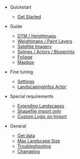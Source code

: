 - Quickstart

  - [Get Started](get-started.md?id=get-started)

- Guide

  - [DTM / Heightmaps](heights.md?id=heights)
  - [Weightmaps / Paint Layers](landcover.md?id=landcover)
  - [Satellite Imagery](satellite?id=satellite)
  - [Splines / Actors / Blueprints](props.md?id=props)
  - [Foliage](vegetation.md?id=vegetation)
  - [Mapbox](mapbox.md?id=mapbox)

- Fine tuning

  - [Settings](settings.md?id=settings)
  - [LandscapingInfos Actor](landscapinginfos.md?id=landscapinginfos-actor)

- Special requirements

  - [Extending Landscapes](extend_landscape.md?id=extending-landscapes)
  - [Shapefile import only](shp_without_dtm.md?id=shapefile-import-without-prior-dtm-import)
  - [Custom Logic on Import](landscapingvectorinterface.md?id=custom-logic-on-vector-data)

- General

  - [Get data](get-data.md?id=get-data)
  - [Max Landscape Size](max-landscape-size.md?id=maximum-landscape-size)
  - [Troubleshooting](troubleshooting.md?id=troubleshooting)
  - [Changelog](changelog.md?id=changelog)
